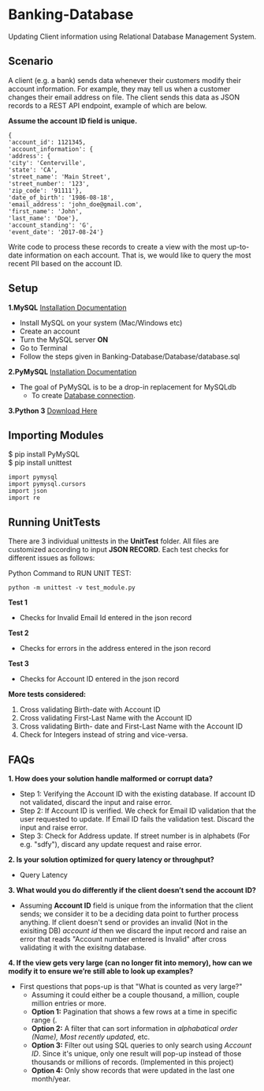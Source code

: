 # Banking-Database
Updating Client information using Relational Database Management System. 

## Scenario
A client (e.g. a bank) sends data whenever their customers modify their account information. For example, they may tell us when a customer changes their email address on file. The client sends this data as JSON records to a REST API endpoint, example of which are below.

**Assume the account ID field is unique.**

```
{
'account_id': 1121345,
'account_information': {
'address': {
'city': 'Centerville',
'state': 'CA',
'street_name': 'Main Street',
'street_number': '123',
'zip_code': '91111'},
'date_of_birth': '1986-08-18',
'email_address': 'john_doe@gmail.com',
'first_name': 'John',
'last_name': 'Doe'},
'account_standing': 'G',
'event_date': '2017-08-24'}
```

Write code to process these records to create a view with the most up-to-date information on each account. That is, we would like to query the most recent PII based on the account ID.


## Setup

**1.MySQL** [Installation Documentation](https://dev.mysql.com/doc/refman/5.6/en/osx-installation-pkg.html)
 - Install MySQL on your system (Mac/Windows etc) 
 - Create an account 
 - Turn the MySQL server **ON**
 - Go to Terminal 
 - Follow the steps given in Banking-Database/Database/database.sql

**2.PyMySQL** [Installation Documentation](https://pypi.python.org/pypi/PyMySQL)
- The goal of PyMySQL is to be a drop-in replacement for MySQLdb
  - To create [Database connection](https://pypi.python.org/pypi/PyMySQL#documentation). 

**3.Python 3** [Download Here](https://www.python.org/downloads/)

## Importing Modules

$ pip install PyMySQL  
$ pip install unittest

```
import pymysql
import pymysql.cursors
import json
import re
```

## Running UnitTests

There are 3 individual unittests in the **UnitTest** folder. All files are customized according to input **JSON RECORD**. Each test checks for different issues as follows:

Python Command to RUN UNIT TEST:

```python -m unittest -v test_module.py```

**Test 1**
- Checks for Invalid Email Id entered in the json record

**Test 2**
- Checks for errors in the address entered in the json record

**Test 3**
- Checks for Account ID entered in the json record 

**More tests considered:**
1. Cross validating Birth-date with Account ID
2. Cross validating First-Last Name with the Account ID
3. Cross validating Birth- date and First-Last Name with the Account ID
4. Check for Integers instead of string and vice-versa.

## FAQs

**1. How does your solution handle malformed or corrupt data?**
- Step 1: Verifying the Account ID with the existing database. If account ID not validated, discard the input and raise error.
- Step 2: If Account ID is verified. We check for Email ID validation that the user requested to update. If Email ID fails the validation test. Discard the input and raise error. 
- Step 3: Check for Address update. If street number is in alphabets (For e.g. "sdfy"), discard any update request and raise error.

**2. Is your solution optimized for query latency or throughput?**
- Query Latency

**3. What would you do differently if the client doesn’t send the account ID?**
- Assuming **Account ID** field is unique from the information that the client sends; we consider it to be a deciding data point to further process anything. If client doesn't send or provides an invalid (Not in the exisiting DB) *account id* then we discard the input record and raise an error that reads "Account number entered is Invalid" after cross validating it with the exisitng database.  

**4. If the view gets very large (can no longer fit into memory), how can we modify it to ensure we’re still able to look up examples?**
- First questions that pops-up is that "What is counted as very large?"
  - Assuming it could either be a couple thousand, a million, couple million entries or more.
  - **Option 1:** Pagination that shows a few rows at a time in specific range (. 
  - **Option 2:** A filter that can sort information in *alphabatical order (Name), Most recently updated,* etc.
  - **Option 3:** Filter out using SQL queries to only search using *Account ID*. Since it's unique, only one result will pop-up instead of those thousands or millions of records. (Implemented in this project) 
  - **Option 4:** Only show records that were updated in the last one month/year. 

